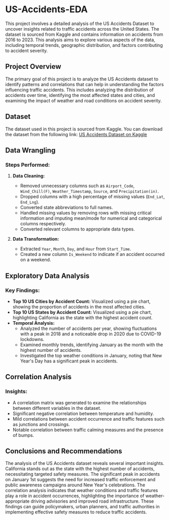 # US-Accidents-EDA

This project involves a detailed analysis of the US Accidents Dataset to uncover insights related to traffic accidents across the United States. The dataset is sourced from Kaggle and contains information on accidents from 2016 to 2023. This analysis aims to explore various aspects of the data, including temporal trends, geographic distribution, and factors contributing to accident severity.

## Project Overview

The primary goal of this project is to analyze the US Accidents dataset to identify patterns and correlations that can help in understanding the factors influencing traffic accidents. This includes analyzing the distribution of accidents over time, identifying the most affected states and cities, and examining the impact of weather and road conditions on accident severity.

## Dataset

The dataset used in this project is sourced from Kaggle. You can download the dataset from the following link:
[US Accidents Dataset on Kaggle](https://www.kaggle.com/sobhanmoosavi/us-accidents)

## Data Wrangling

### Steps Performed:
1. **Data Cleaning:**
   - Removed unnecessary columns such as `Airport_Code`, `Wind_Chill(F)`, `Weather_Timestamp`, `Source`, and `Precipitation(in)`.
   - Dropped columns with a high percentage of missing values (`End_Lat`, `End_Lng`).
   - Converted state abbreviations to full names.
   - Handled missing values by removing rows with missing critical information and imputing mean/mode for numerical and categorical columns respectively.
   - Converted relevant columns to appropriate data types.

2. **Data Transformation:**
   - Extracted `Year`, `Month`, `Day`, and `Hour` from `Start_Time`.
   - Created a new column `Is_Weekend` to indicate if an accident occurred on a weekend.

## Exploratory Data Analysis

### Key Findings:
- **Top 10 US Cities by Accident Count:** Visualized using a pie chart, showing the proportion of accidents in the most affected cities.
- **Top 10 US States by Accident Count:** Visualized using a pie chart, highlighting California as the state with the highest accident count.
- **Temporal Analysis:** 
  - Analyzed the number of accidents per year, showing fluctuations with a peak in 2018 and a noticeable drop in 2020 due to COVID-19 lockdowns.
  - Examined monthly trends, identifying January as the month with the highest number of accidents.
  - Investigated the top weather conditions in January, noting that New Year's Day has a significant peak in accidents.

## Correlation Analysis

### Insights:
- A correlation matrix was generated to examine the relationships between different variables in the dataset.
- Significant negative correlation between temperature and humidity.
- Mild correlations between accident occurrence and traffic features such as junctions and crossings.
- Notable correlation between traffic calming measures and the presence of bumps.

## Conclusions and Recommendations

The analysis of the US Accidents dataset reveals several important insights. California stands out as the state with the highest number of accidents, necessitating targeted safety measures. The significant peak in accidents on January 1st suggests the need for increased traffic enforcement and public awareness campaigns around New Year's celebrations. The correlation analysis indicates that weather conditions and traffic features play a role in accident occurrences, highlighting the importance of weather-appropriate driving advisories and improved road infrastructure. These findings can guide policymakers, urban planners, and traffic authorities in implementing effective safety measures to reduce traffic accidents.
